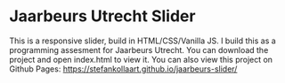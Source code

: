 # Jaarbeurs Utrecht Slider

This is a responsive slider, build in HTML/CSS/Vanilla JS. I build this as a programming assesment for Jaarbeurs Utrecht. You can download the project and open index.html to view it. You can also view this project on Github Pages: https://stefankollaart.github.io/jaarbeurs-slider/
